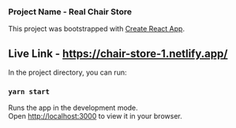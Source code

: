 ### Project Name - Real Chair Store

This project was bootstrapped with [Create React App](https://github.com/facebook/create-react-app).

## Live Link - https://chair-store-1.netlify.app/

In the project directory, you can run:

### `yarn start`

Runs the app in the development mode.\
Open [http://localhost:3000](http://localhost:3000) to view it in your browser.
